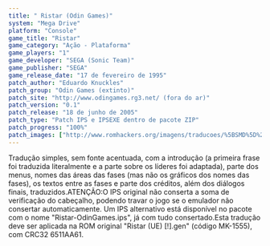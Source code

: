 ```yaml
---
title: " Ristar (Odin Games)"
system: "Mega Drive"
platform: "Console"
game_title: "Ristar"
game_category: "Ação - Plataforma"
game_players: "1"
game_developer: "SEGA (Sonic Team)"
game_publisher: "SEGA"
game_release_date: "17 de fevereiro de 1995"
patch_author: "Eduardo Knuckles"
patch_group: "Odin Games (extinto)"
patch_site: "http://www.odingames.rg3.net/ (fora do ar)"
patch_version: "0.1"
patch_release: "18 de junho de 2005"
patch_type: "Patch IPS e IPSEXE dentro de pacote ZIP"
patch_progress: "100%"
patch_images: ["http://www.romhackers.org/imagens/traducoes/%5BSMD%5D%20Ristar%20-%20Odin%20Games%20-%201.png","http://www.romhackers.org/imagens/traducoes/%5BSMD%5D%20Ristar%20-%20Odin%20Games%20-%202.png","http://www.romhackers.org/imagens/traducoes/%5BSMD%5D%20Ristar%20-%20Odin%20Games%20-%203.png"]
---
```

Tradução simples, sem fonte acentuada, com a introdução (a primeira frase foi traduzida literalmente e a parte sobre os líderes foi adaptada), parte dos menus, nomes das áreas das fases (mas não os gráficos dos nomes das fases), os textos entre as fases e parte dos créditos, além dos diálogos finais, traduzidos.ATENÇÃO:O IPS original não conserta a soma de verificação do cabeçalho, podendo travar o jogo se o emulador não consertar automaticamente. Um IPS alternativo está disponível no pacote com o nome "Ristar-OdinGames.ips", já com tudo consertado.Esta tradução deve ser aplicada na ROM original "Ristar (UE) [!].gen" (código MK-1555), com CRC32 6511AA61.